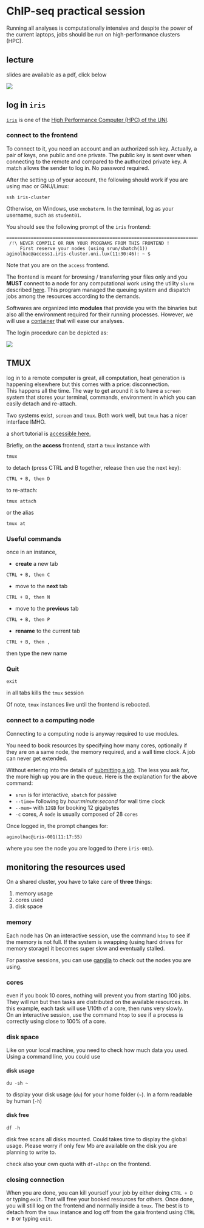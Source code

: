 # ChIP-seq practical session

Running all analyses is computationally intensive and despite the power of the current laptops, jobs should be run on high-performance clusters (HPC).


## lecture

slides are available as a pdf, click below

[![](https://rawgit.com/ginolhac/chip-seq/master/slides.png)](https://rawgit.com/ginolhac/chip-seq/master/chip-seq.pdf)


## log in `iris`

[`iris`](https://hpc.uni.lu/systems/iris/) is one of the [High Performance Computer (HPC) of the UNI](https://hpc.uni.lu).

### connect to the frontend

To connect to it, you need an account and an authorized ssh key. Actually, a pair of keys, one public and one private.
The public key is sent over when connecting to the remote and compared to the authorized private key.
A match allows the sender to log in. No password required.

After the setting up of your account, the following should work if you are using mac or GNU/Linux:

```
ssh iris-cluster
```

Otherwise, on Windows, use `xmobaterm`. In the terminal, log as your username, such as `student01`.

You should see the following prompt of the `iris` frontend:

```console
==================================================================================
 /!\ NEVER COMPILE OR RUN YOUR PROGRAMS FROM THIS FRONTEND !
     First reserve your nodes (using srun/sbatch(1))
aginolhac@access1.iris-cluster.uni.lux(11:30:46): ~ $
```


Note that you are on the `access` frontend.

The frontend is meant for browsing / transferring your files only and you **MUST** connect to a node for any computational work 
using the utility `slurm` described [here](https://hpc.uni.lu/users/docs/slurm.html). This program managed the queuing system and dispatch jobs among the resources according to the demands.

Softwares are organized into **modules** that provide you with the binaries but also all the environment required for their running processes.
However, we will use a [container](https://www.docker.com/resources/what-container) that will ease our analyses.


The login procedure can be depicted as:

![](https://rawgit.com/ginolhac/chip-seq/master/access.jpg)

## TMUX

log in to a remote computer is great, all computation, heat generation is happening elsewhere but this comes with a price: disconnection.  
This happens all the time. The way to get around it is to have a `screen` system that stores your terminal, commands, environment in which 
you can easily detach and re-attach.

Two systems exist, `screen` and `tmux`. Both work well, but `tmux` has a nicer interface IMHO.

a short tutorial is [accessible here.](https://www.sitepoint.com/tmux-a-simple-start/)

Briefly, on the **access** frontend, start a `tmux` instance with

```
tmux
```

to detach (press CTRL and B together, release then use the next key):

```
CTRL + B, then D
```

to re-attach:

```
tmux attach
```

or the alias

```
tmux at
```


### Useful commands

once in an instance,

- **create** a new tab

```
CTRL + B, then C
```

- move to the **next** tab

```
CTRL + B, then N
```

- move to the **previous** tab

```
CTRL + B, then P
```

- **rename** to the current tab

```
CTRL + B, then ,
```

then type the new name

### Quit

```
exit
```

in all tabs kills the `tmux` session


Of note, `tmux` instances live until the frontend is rebooted.

### connect to a computing node

Connecting to a computing node is anyway required to use modules.

You need to book resources by specifying how many cores, optionally if they are on a same node, the memory required, and a wall time clock. A job can never get extended.

Without entering into the details of [submitting a job](https://hpc.uni.lu/users/docs/slurm.html#basic-usage-commands). The less you ask for, the more high up you are in the queue. Here is the explanation for the above command:

- `srun` is for interactive, `sbatch` for passive
- `--time=` following by _hour:minute:second_ for wall time clock
- `--mem=` with `12GB` for booking 12 gigabytes
- `-c` cores, A `node` is usually composed of 28 `cores`

Once logged in, the prompt changes for:

```
aginolhac@iris-001(11:17:55)
```

where you see the node you are logged to (here `iris-001`).

## monitoring the resources used

On a shared cluster, you have to take care of **three** things:

1. memory usage
2. cores used
3. disk space

### memory

Each node has
On an interactive session, use the command `htop` to see if the memory is not full. If the system is swapping (using hard drives for memory storage)
it becomes super slow and eventually stalled.

For passive sessions, you can use [ganglia](https://hpc.uni.lu/iris/ganglia/) to check out the nodes you are using.

### cores

even if you book 10 cores, nothing will prevent you from starting 100 jobs. They will run but then tasks are distributed on the available resources.
In this example, each task will use 1/10th of a core, then runs very slowly.  
On an interactive session, use the command `htop` to see if a process is correctly using close to 100% of a core.

### disk space

Like on your local machine, you need to check how much data you used.
Using a command line, you could use

#### disk usage

```
du -sh ~
```

to display your disk usage (`du`) for your home folder (`~`). In a form readable by human (`-h`)

#### disk free

```
df -h
```

disk free scans all disks mounted. Could takes time to display the global usage. 
Please worry if only few Mb are available on the disk you are planning to write to.

check also your own quota with `df-ulhpc` on the frontend.

### closing connection

When you are done, you can kill yourself your job by either doing `CTRL + D` or typing `exit`.
That will free your booked resources for others. Once done, you will still log on the frontend and normally inside a `tmux`.
The best is to detach from the `tmux` instance and log off from the gaia frontend using  `CTRL + D` or typing `exit`.
